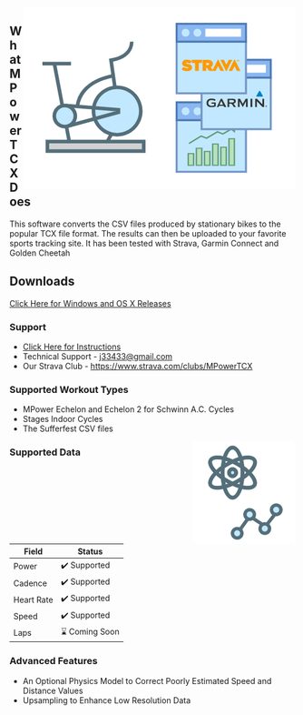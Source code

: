 <img align="right" src="images/mpowertcx%20simpler.png"/>

## What MPowerTCX Does
This software converts the CSV files produced by stationary bikes to the popular TCX file format. The results can then be uploaded to your favorite sports tracking site. It has been tested with Strava, Garmin Connect and Golden Cheetah

## Downloads
[Click Here for Windows and OS X Releases](https://github.com/j33433/MPowerTCX/releases)

### Support
* [Click Here for Instructions](INSTRUCTIONS.md)
* Technical Support - j33433@gmail.com
* Our Strava Club - https://www.strava.com/clubs/MPowerTCX

### Supported Workout Types
* MPower Echelon and Echelon 2 for Schwinn A.C. Cycles
* Stages Indoor Cycles
* The Sufferfest CSV files

<img src="images/mpowertcx advanced.png" align="right"/>

### Supported Data

Field  | Status
-----|----- 
Power | ✔️ Supported
Cadence | ✔️ Supported
Heart Rate | ✔️ Supported
Speed | ✔️ Supported
Laps | ⌛ Coming Soon

### Advanced Features
* An Optional Physics Model to Correct Poorly Estimated Speed and Distance Values
* Upsampling to Enhance Low Resolution Data

